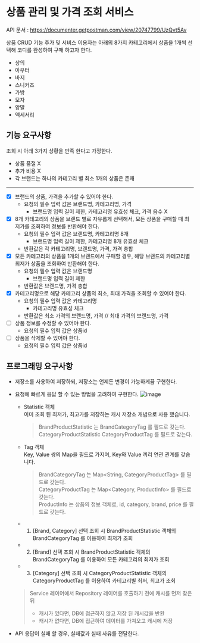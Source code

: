 # 상품 관리 및 가격 조회 서비스

API 문서 : https://documenter.getpostman.com/view/20747799/UzQvt5Av

상품 CRUD 기능 추가 및 서비스 이용자는 아래의 8가지 카테고리에서 상품을 1개씩 선택해 코디를 완성하여 구매 하고자 한다.

- 상의
- 아우터
- 바지
- 스니커즈
- 가방
- 모자
- 양말
- 액세서리

## 기능 요구사항

조회 시 아래 3가지 상황을 만족 한다고 가정한다.
- 상품 품절 X
- 추가 비용 X
- 각 브랜드는 하나의 카테고리 별 최소 1개의 상품은 존재

---

- [x] 브랜드의 상품, 가격을 추가할 수 있어야 한다.
  - 요청의 필수 입력 값은 브랜드명, 카테고리명, 가격
    - 브랜드명 입력 길이 제한, 카테고리명 유효성 체크, 가격 음수 X
- [x] 8개 카테고리의 상품을 브랜드 별로 자유롭게 선택해서, 모든 상품을 구매할 때 최저가를 조회하여 정보를 반환해야 한다.
  - 요청의 필수 입력 값은 브랜드명, 카테고리명 8개
    - 브랜드명 입력 길이 제한, 카테고리명 8개 유효성 체크
  - 반환값은 각 카테고리명, 브랜드명, 가격, 가격 총합
- [x] 모든 카테고리의 상품을 1개의 브랜드에서 구매할 경우, 해당 브랜드의 카테고리별 최저가 상품을 조회하여 반환해야 한다.
  - 요청의 필수 입력 값은 브랜드명
    - 브랜드명 입력 길이 제한
  - 반환값은 브랜드명, 가격 총합
- [x] 카테고리명으로 해당 카테고리 상품의 최소, 최대 가격을 조회할 수 있어야 한다.
  - 요청의 필수 입력 값은 카테고리명
    - 카테고리명 유효성 체크
  - 반환값은 최소 가격의 브랜드명, 가격 // 최대 가격의 브랜드명, 가격
- [ ] 상품 정보를 수정할 수 있어야 한다.
  - 요청의 필수 입력 값은 상품id
- [ ] 상품을 삭제할 수 있어야 한다.
  - 요청의 필수 입력 값은 상품id

## 프로그래밍 요구사항

- 저장소를 사용하여 저장하되, 저장소는 언제든 변경이 가능하게끔 구현한다.
- 요청에 빠르게 응답 할 수 있는 방법을 고려하여 구현한다.
  ![image](https://user-images.githubusercontent.com/81552729/180725245-85305dd8-d471-4d2a-afc2-ff2753091316.png)
  - Statistic 객체  
    이미 조회 된 최저가, 최고가를 저장하는 캐시 저장소 개념으로 사용 했습니다.
    > BrandProductStatistic 는 BrandCategoryTag 를 필드로 갖는다.
    CategoryProductStatistic CategoryProductTag 를 필드로 갖는다.
  - Tag 객체  
    Key, Value 쌍의 Map을 필드로 가지며, Key와 Value 끼리 연관 관계를 갖습니다.
    > BrandCategoryTag 는 Map<String, CategoryProductTag> 를 필드로 갖는다.  
    CategoryProductTag 는 Map<Category, ProductInfo> 를 필드로 갖는다.  
    ProductInfo 는 상품의 정보 객체로, id, category, brand, price 를 필드로 갖는다.

  - 1. [Brand, Category] 선택 조회 시 BrandProductStatistic 객체의 BrandCategoryTag 를 이용하여 최저가 조회
  - 2. [Brand] 선택 조회 시 BrandProductStatistic 객체의 BrandCategoryTag 를 이용하여 모든 카테고리의 최저가 조회
  - 3. [Category] 선택 조회 시 CategoryProductStatistic 객체의 CategoryProductTag 를 이용하여 카테고리별 최저, 최고가 조회

  > Service 레이어에서 Repository 레이어를 호출하기 전에 캐시를 먼저 찾은 뒤  
  > - 캐시가 있다면, DB에 접근하지 않고 저장 된 캐시값을 반환 
  > - 캐시가 없다면, DB에 접근하여 데이터를 가져오고 캐시에 저장

- API 응답이 실패 할 경우, 실패값과 실패 사유를 전달한다.
